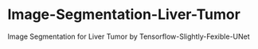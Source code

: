 # Image-Segmentation-Liver-Tumor
Image Segmentation for Liver Tumor by Tensorflow-Slightly-Fexible-UNet
